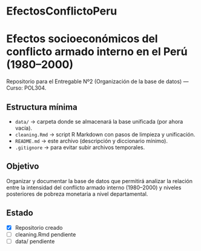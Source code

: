 # EfectosConflictoPeru
# Efectos socioeconómicos del conflicto armado interno en el Perú (1980–2000)

Repositorio para el Entregable Nº2 (Organización de la base de datos) — Curso: POL304.

## Estructura mínima
- `data/` → carpeta donde se almacenará la base unificada (por ahora vacía).
- `cleaning.Rmd` → script R Markdown con pasos de limpieza y unificación.
- `README.md` → este archivo (descripción y diccionario mínimo).
- `.gitignore` → para evitar subir archivos temporales.

## Objetivo
Organizar y documentar la base de datos que permitirá analizar la relación entre la intensidad del conflicto armado interno (1980–2000) y niveles posteriores de pobreza monetaria a nivel departamental.

## Estado
- [x] Repositorio creado
- [ ] cleaning.Rmd pendiente
- [ ] data/ pendiente
